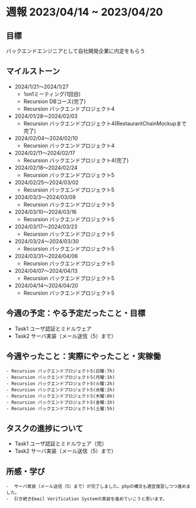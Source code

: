 # 週報 2023/04/14 ~ 2023/04/20

## 目標
バックエンドエンジニアとして自社開発企業に内定をもらう

## マイルストーン
- 2024/1/21〜2024/1/27
    - 1on1ミーティング(1回目)
    - Recursion DBコース(完了)
    - Recursion バックエンドプロジェクト4
- 2024/01/28〜2024/02/03
    - Recursion バックエンドプロジェクト4(RestaurantChainMockupまで完了)
- 2024/02/04〜2024/02/10
    - Recursion バックエンドプロジェクト4
- 2024/02/11〜2024/02/17
    - Recursion バックエンドプロジェクト4(完了)
- 2024/02/18〜2024/02/24
    - Recursion バックエンドプロジェクト5
- 2024/02/25〜2024/03/02
    - Recursion バックエンドプロジェクト5
- 2024/03/3〜2024/03/09
    - Recursion バックエンドプロジェクト5
- 2024/03/10〜2024/03/16
    - Recursion バックエンドプロジェクト5
- 2024/03/17〜2024/03/23
    - Recursion バックエンドプロジェクト5
- 2024/03/24〜2024/03/30
    - Recursion バックエンドプロジェクト5
- 2024/03/31〜2024/04/06
    - Recursion バックエンドプロジェクト5
- 2024/04/07〜2024/04/13
    - Recursion バックエンドプロジェクト5
- 2024/04/14〜2024/04/20
    - Recursion バックエンドプロジェクト5
## 今週の予定：やる予定だったこと・目標

- Task1  ユーザ認証とミドルウェア
- Task2  サーバ実装（メール送信（5）まで）

## 今週やったこと：実際にやったこと・実稼働
    - Recursion バックエンドプロジェクト5(日曜:7h)
    - Recursion バックエンドプロジェクト5(月曜:1h)
    - Recursion バックエンドプロジェクト5(火曜:2h)
    - Recursion バックエンドプロジェクト5(水曜:2h)
    - Recursion バックエンドプロジェクト5(木曜:0h)
    - Recursion バックエンドプロジェクト5(金曜:1h)
    - Recursion バックエンドプロジェクト5(土曜:5h)

## タスクの進捗について
- Task1  ユーザ認証とミドルウェア（完）
- Task2  サーバ実装（メール送信（5）まで）


## 所感・学び
    -  サーバ実装（メール送信（5）まで）が完了しました。phpの構文も適宜復習しつつ進めました。
    -  引き続きEmail Verification Systemの実装を進めていこうと思います。


